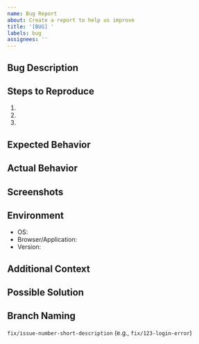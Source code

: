 ```yaml
---
name: Bug Report
about: Create a report to help us improve
title: '[BUG] '
labels: bug
assignees: ''
---
```


## Bug Description
<!-- A clear and concise description of the bug -->

## Steps to Reproduce
1. <!-- First step -->
2. <!-- Second step -->
3. <!-- And so on... -->

## Expected Behavior
<!-- A clear and concise description of what you expected to happen -->

## Actual Behavior
<!-- A clear and concise description of what actually happened -->

## Screenshots
<!-- If applicable, add screenshots to help explain your problem -->

## Environment
- OS: <!-- e.g. Ubuntu 22.04, Windows 11, macOS 13.0 -->
- Browser/Application: <!-- e.g. Chrome 112, Firefox 111, VS Code 1.77 -->
- Version: <!-- e.g. v1.2.3 -->

## Additional Context
<!-- Add any other context about the problem here -->

## Possible Solution
<!-- If you have ideas on how to fix the issue, please describe them here -->

## Branch Naming
<!-- When fixing this bug, please use the following branch naming convention -->
`fix/issue-number-short-description` (e.g., `fix/123-login-error`)